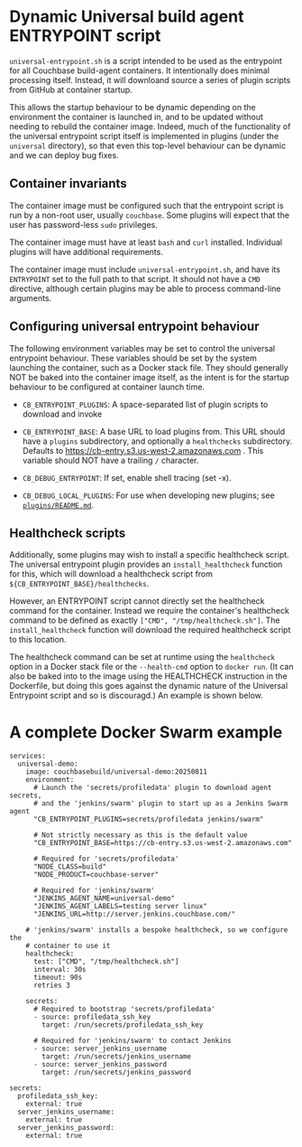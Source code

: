 # Dynamic Universal build agent ENTRYPOINT script

`universal-entrypoint.sh` is a script intended to be used as the
entrypoint for all Couchbase build-agent containers. It intentionally
does minimal processing itself. Instead, it will downloand source a
series of plugin scripts from GitHub at container startup.

This allows the startup behaviour to be dynamic depending on the
environment the container is launched in, and to be updated without
needing to rebuild the container image. Indeed, much of the
functionality of the universal entrypoint script itself is implemented
in plugins (under the `universal` directory), so that even this
top-level behaviour can be dynamic and we can deploy bug fixes.

## Container invariants

The container image must be configured such that the entrypoint script
is run by a non-root user, usually `couchbase`. Some plugins will expect
that the user has password-less `sudo` privileges.

The container image must have at least `bash` and `curl` installed.
Individual plugins will have additional requirements.

The container image must include `universal-entrypoint.sh`, and have its
`ENTRYPOINT` set to the full path to that script. It should not have a
`CMD` directive, although certain plugins may be able to process
command-line arguments.

## Configuring universal entrypoint behaviour

The following environment variables may be set to control the universal
entrypoint behaviour. These variables should be set by the system
launching the container, such as a Docker stack file. They should
generally NOT be baked into the container image itself, as the intent is
for the startup behaviour to be configured at container launch time.

* `CB_ENTRYPOINT_PLUGINS`: A space-separated list of plugin scripts to
  download and invoke

* `CB_ENTRYPOINT_BASE`: A base URL to load plugins from. This URL should
  have a `plugins` subdirectory, and optionally a `healthchecks`
  subdirectory. Defaults to https://cb-entry.s3.us-west-2.amazonaws.com
  . This variable should NOT have a trailing `/` character.

* `CB_DEBUG_ENTRYPOINT`: If set, enable shell tracing (set -x).

* `CB_DEBUG_LOCAL_PLUGINS`: For use when developing new plugins; see
  [`plugins/README.md`](plugins/README.md).


## Healthcheck scripts

Additionally, some plugins may wish to install a specific healthcheck
script. The universal entrypoint plugin provides an
`install_healthcheck` function for this, which will download a
healthcheck script from `${CB_ENTRYPOINT_BASE}/healthchecks`.

However, an ENTRYPOINT script cannot directly set the healthcheck
command for the container. Instead we require the container's
healthcheck command to be defined as exactly `["CMD",
"/tmp/healthcheck.sh"]`. The `install_healthcheck` function will
download the required healthcheck script to this location.

The healthcheck command can be set at runtime using the `healthcheck`
option in a Docker stack file or the `--health-cmd` option to `docker
run`. (It can also be baked into to the image using the HEALTHCHECK
instruction in the Dockerfile, but doing this goes against the dynamic
nature of the Universal Entrypoint script and so is discouragd.) An
example is shown below.

# A complete Docker Swarm example

    services:
      universal-demo:
        image: couchbasebuild/universal-demo:20250811
        environment:
          # Launch the 'secrets/profiledata' plugin to download agent secrets,
          # and the 'jenkins/swarm' plugin to start up as a Jenkins Swarm agent
          "CB_ENTRYPOINT_PLUGINS=secrets/profiledata jenkins/swarm"

          # Not strictly necessary as this is the default value
          "CB_ENTRYPOINT_BASE=https://cb-entry.s3.us-west-2.amazonaws.com"

          # Required for 'secrets/profiledata'
          "NODE_CLASS=build"
          "NODE_PRODUCT=couchbase-server"

          # Required for 'jenkins/swarm'
          "JENKINS_AGENT_NAME=universal-demo"
          "JENKINS_AGENT_LABELS=testing server linux"
          "JENKINS_URL=http://server.jenkins.couchbase.com/"

        # 'jenkins/swarm' installs a bespoke healthcheck, so we configure the
        # container to use it
        healthcheck:
          test: ["CMD", "/tmp/healthcheck.sh"]
          interval: 30s
          timeout: 90s
          retries 3

        secrets:
          # Required to bootstrap 'secrets/profiledata'
          - source: profiledata_ssh_key
            target: /run/secrets/profiledata_ssh_key

          # Required for 'jenkins/swarm' to contact Jenkins
          - source: server_jenkins_username
            target: /run/secrets/jenkins_username
          - source: server_jenkins_password
            target: /run/secrets/jenkins_password

    secrets:
      profiledata_ssh_key:
        external: true
      server_jenkins_username:
        external: true
      server_jenkins_password:
        external: true
